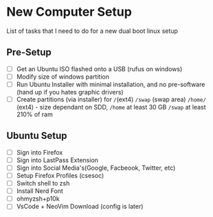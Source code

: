 # New Computer Setup
List of tasks that I need to do for a new dual boot linux setup


## Pre-Setup
- [ ] Get an Ubuntu ISO flashed onto a USB (rufus on windows) 
- [ ] Modify size of windows partition
- [ ] Run Ubuntu Installer with minimal installation, and no pre-software (hand up if you hates graphic drivers)
- [ ] Create partitions (via installer) for `/`(ext4) `/swap` (swap area) `/home/` (ext4) - size dependant on SDD, `/home` at least 30 GB `/swap` at least 210% of ram

## Ubuntu Setup
- [ ] Sign into Firefox
- [ ] Sign into LastPass Extension
- [ ] Sign into Social Media's(Google, Facbeook, Twitter, etc)
- [ ] Setup Firefox Profiles (csesoc)
- [ ] Switch shell to zsh
- [ ] Install Nerd Font
- [ ] ohmyzsh+p10k
- [ ] VsCode + NeoVim Download (config is later)
